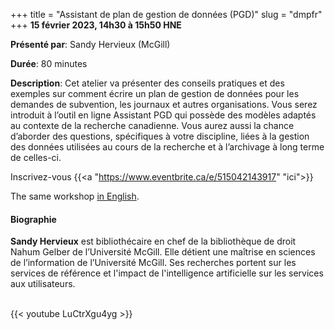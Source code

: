 +++
title = "Assistant de plan de gestion de données (PGD)"
slug = "dmpfr"
+++
**15 février 2023, 14h30 à 15h50 HNE**

**Présenté par**: Sandy Hervieux (McGill)

**Durée**: 80 minutes

**Description**: Cet atelier va présenter des conseils pratiques et des exemples sur comment écrire un plan de
gestion de données pour les demandes de subvention, les journaux et autres organisations. Vous serez introduit
à l’outil en ligne Assistant PGD qui possède des modèles adaptés au contexte de la recherche canadienne. Vous
aurez aussi la chance d’aborder des questions, spécifiques à votre discipline, liées à la gestion des données
utilisées au cours de la recherche et à l’archivage à long terme de celles-ci.

Inscrivez-vous {{<a "https://www.eventbrite.ca/e/515042143917" "ici">}}

The same workshop [in English](/dmp).

#### Biographie

**Sandy Hervieux** est bibliothécaire en chef de la bibliothèque de droit Nahum Gelber de l’Université
McGill. Elle détient une maîtrise en sciences de l’information de l’Université McGill. Ses recherches portent
sur les services de référence et l'impact de l'intelligence artificielle sur les services aux utilisateurs.

<br>
{{< youtube LuCtrXgu4yg >}}
